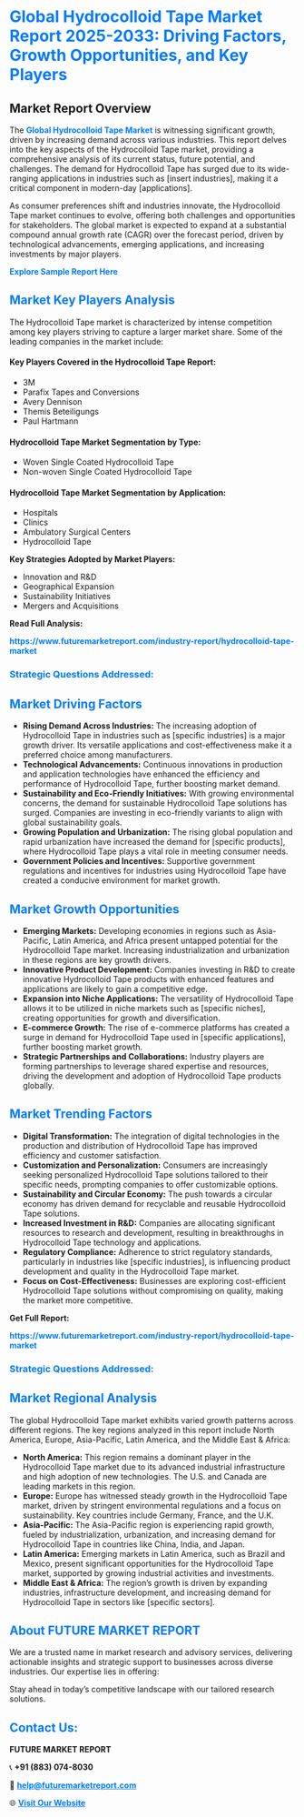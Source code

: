 <h1 style="color: #007BFF;">Global Hydrocolloid Tape Market Report 2025-2033: Driving Factors, Growth Opportunities, and Key Players</h1>

<section id="overview">
<h2>Market Report Overview</h2>
<p>The <a href="https://www.futuremarketreport.com/industry-report/hydrocolloid-tape-market" style="color: #007BFF; text-decoration: none;"><strong>Global Hydrocolloid Tape Market</strong></a> is witnessing significant growth, driven by increasing demand across various industries. This report delves into the key aspects of the Hydrocolloid Tape market, providing a comprehensive analysis of its current status, future potential, and challenges. The demand for Hydrocolloid Tape has surged due to its wide-ranging applications in industries such as [insert industries], making it a critical component in modern-day [applications].</p>
<p>As consumer preferences shift and industries innovate, the Hydrocolloid Tape market continues to evolve, offering both challenges and opportunities for stakeholders. The global market is expected to expand at a substantial compound annual growth rate (CAGR) over the forecast period, driven by technological advancements, emerging applications, and increasing investments by major players.</p>
</section>

<section id="overview">
<p><a href="https://www.futuremarketreport.com/request-sample/reportId=127328" style="color: #007BFF; text-decoration: none;"><strong>Explore Sample Report Here</strong></a></p>
</section>

<section id="key-players">
<h2 style="color: #007BFF;">Market Key Players Analysis</h2>
<p>The Hydrocolloid Tape market is characterized by intense competition among key players striving to capture a larger market share. Some of the leading companies in the market include:</p>
<h4>Key Players Covered in the Hydrocolloid Tape Report:</h4>
<ul><li>3M</li><li>Parafix Tapes and Conversions</li><li>Avery Dennison</li><li>Themis Beteiligungs</li><li>Paul Hartmann</li></ul>
<h4>Hydrocolloid Tape Market Segmentation by Type:</h4>
<ul><li>Woven Single Coated Hydrocolloid Tape</li><li>Non-woven Single Coated Hydrocolloid Tape</li></ul>

<h4>Hydrocolloid Tape Market Segmentation by Application:</h4>
<ul><li>Hospitals</li><li>Clinics</li><li>Ambulatory Surgical Centers</li><li>Hydrocolloid Tape</li></ul>
<p><strong>Key Strategies Adopted by Market Players:</strong></p>
<ul>
<li>Innovation and R&D</li>
<li>Geographical Expansion</li>
<li>Sustainability Initiatives</li>
<li>Mergers and Acquisitions</li>
</ul>
</section>

<section>
<p><strong>Read Full Analysis: </strong></p><a href="https://www.futuremarketreport.com/industry-report/hydrocolloid-tape-market" style="color: #007BFF; text-decoration: none;"><strong>https://www.futuremarketreport.com/industry-report/hydrocolloid-tape-market</strong></a>
<h3 style="color: #007BFF;">Strategic Questions Addressed:</h3>
</section>

<section id="driving-factors">
<h2 style="color: #007BFF;">Market Driving Factors</h2>
<ul>
<li><strong>Rising Demand Across Industries:</strong> The increasing adoption of Hydrocolloid Tape in industries such as [specific industries] is a major growth driver. Its versatile applications and cost-effectiveness make it a preferred choice among manufacturers.</li>
<li><strong>Technological Advancements:</strong> Continuous innovations in production and application technologies have enhanced the efficiency and performance of Hydrocolloid Tape, further boosting market demand.</li>
<li><strong>Sustainability and Eco-Friendly Initiatives:</strong> With growing environmental concerns, the demand for sustainable Hydrocolloid Tape solutions has surged. Companies are investing in eco-friendly variants to align with global sustainability goals.</li>
<li><strong>Growing Population and Urbanization:</strong> The rising global population and rapid urbanization have increased the demand for [specific products], where Hydrocolloid Tape plays a vital role in meeting consumer needs.</li>
<li><strong>Government Policies and Incentives:</strong> Supportive government regulations and incentives for industries using Hydrocolloid Tape have created a conducive environment for market growth.</li>
</ul>
</section>

<section id="growth-opportunities">
<h2 style="color: #007BFF;">Market Growth Opportunities</h2>
<ul>
<li><strong>Emerging Markets:</strong> Developing economies in regions such as Asia-Pacific, Latin America, and Africa present untapped potential for the Hydrocolloid Tape market. Increasing industrialization and urbanization in these regions are key growth drivers.</li>
<li><strong>Innovative Product Development:</strong> Companies investing in R&D to create innovative Hydrocolloid Tape products with enhanced features and applications are likely to gain a competitive edge.</li>
<li><strong>Expansion into Niche Applications:</strong> The versatility of Hydrocolloid Tape allows it to be utilized in niche markets such as [specific niches], creating opportunities for growth and diversification.</li>
<li><strong>E-commerce Growth:</strong> The rise of e-commerce platforms has created a surge in demand for Hydrocolloid Tape used in [specific applications], further boosting market growth.</li>
<li><strong>Strategic Partnerships and Collaborations:</strong> Industry players are forming partnerships to leverage shared expertise and resources, driving the development and adoption of Hydrocolloid Tape products globally.</li>
</ul>
</section>

<section id="trending-factors">
<h2 style="color: #007BFF;">Market Trending Factors</h2>
<ul>
<li><strong>Digital Transformation:</strong> The integration of digital technologies in the production and distribution of Hydrocolloid Tape has improved efficiency and customer satisfaction.</li>
<li><strong>Customization and Personalization:</strong> Consumers are increasingly seeking personalized Hydrocolloid Tape solutions tailored to their specific needs, prompting companies to offer customizable options.</li>
<li><strong>Sustainability and Circular Economy:</strong> The push towards a circular economy has driven demand for recyclable and reusable Hydrocolloid Tape solutions.</li>
<li><strong>Increased Investment in R&D:</strong> Companies are allocating significant resources to research and development, resulting in breakthroughs in Hydrocolloid Tape technology and applications.</li>
<li><strong>Regulatory Compliance:</strong> Adherence to strict regulatory standards, particularly in industries like [specific industries], is influencing product development and quality in the Hydrocolloid Tape market.</li>
<li><strong>Focus on Cost-Effectiveness:</strong> Businesses are exploring cost-efficient Hydrocolloid Tape solutions without compromising on quality, making the market more competitive.</li>
</ul>
</section>

<section>
<p><strong>Get Full Report: </strong></p><a href="https://www.futuremarketreport.com/industry-report/hydrocolloid-tape-market" style="color: #007BFF; text-decoration: none;"><strong>https://www.futuremarketreport.com/industry-report/hydrocolloid-tape-market</strong></a>
<h3 style="color: #007BFF;">Strategic Questions Addressed:</h3>
</section>


<section id="regional-analysis">
<h2 style="color: #007BFF;">Market Regional Analysis</h2>
<p>The global Hydrocolloid Tape market exhibits varied growth patterns across different regions. The key regions analyzed in this report include North America, Europe, Asia-Pacific, Latin America, and the Middle East & Africa:</p>
<ul>
<li><strong>North America:</strong> This region remains a dominant player in the Hydrocolloid Tape market due to its advanced industrial infrastructure and high adoption of new technologies. The U.S. and Canada are leading markets in this region.</li>
<li><strong>Europe:</strong> Europe has witnessed steady growth in the Hydrocolloid Tape market, driven by stringent environmental regulations and a focus on sustainability. Key countries include Germany, France, and the U.K.</li>
<li><strong>Asia-Pacific:</strong> The Asia-Pacific region is experiencing rapid growth, fueled by industrialization, urbanization, and increasing demand for Hydrocolloid Tape in countries like China, India, and Japan.</li>
<li><strong>Latin America:</strong> Emerging markets in Latin America, such as Brazil and Mexico, present significant opportunities for the Hydrocolloid Tape market, supported by growing industrial activities and investments.</li>
<li><strong>Middle East & Africa:</strong> The region’s growth is driven by expanding industries, infrastructure development, and increasing demand for Hydrocolloid Tape in sectors like [specific sectors].</li>
</ul>
</section>

<footer>
<h2 style="color: #007BFF;">About FUTURE MARKET REPORT</h2>
<p>We are a trusted name in market research and advisory services, delivering actionable insights and strategic support to businesses across diverse industries. Our expertise lies in offering:</p>

<p>Stay ahead in today’s competitive landscape with our tailored research solutions.</p>

<h2 style="color: #007BFF;">Contact Us:</h2>
<p><strong>FUTURE MARKET REPORT</strong></p>
<p>📞 <strong>+91 (883) 074-8030</strong></p>
<p>📧 <strong><a href="mailto:help@futuremarketreport.com" style="color: #007BFF;">help@futuremarketreport.com</a></strong></p>
<p>🌐 <strong><a href="https://www.futuremarketreport.com/" style="color: #007BFF;">Visit Our Website</a></strong></p>
</footer>